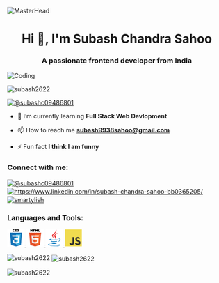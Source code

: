 ![MasterHead](https://1.bp.blogspot.com/-7A4WynwLsMw/XbBpCXG8fHI/AAAAAAAAMt4/uOa1bpLskYgrwGbllhSu2SDj_Mig8SXJQCLcBGAsYHQ/s1600/2000_600px.gif)
<h1 align="center">Hi 👋, I'm Subash Chandra Sahoo</h1>
<h3 align="center">A passionate frontend developer from India</h3>
<img src="https://cdn.dribbble.com/users/926537/screenshots/4502924/python-2.gif" alt="Coding" width="400">

<p align="left"> <img src="https://komarev.com/ghpvc/?username=subash2622&label=Profile%20views&color=0e75b6&style=flat" alt="subash2622" /> </p>

<p align="left"> <a href="https://twitter.com/@subashc09486801" target="blank"><img src="https://img.shields.io/twitter/follow/@subashc09486801?logo=twitter&style=for-the-badge" alt="@subashc09486801" /></a> </p>

- 🌱 I’m currently learning **Full Stack Web Devlopment**

- 📫 How to reach me **subash9938sahoo@gmail.com**

- ⚡ Fun fact **I think I am funny**

<h3 align="left">Connect with me:</h3>
<p align="left">
<a href="https://twitter.com/@subashc09486801" target="blank"><img align="center" src="https://raw.githubusercontent.com/rahuldkjain/github-profile-readme-generator/master/src/images/icons/Social/twitter.svg" alt="@subashc09486801" height="30" width="40" /></a>
<a href="https://linkedin.com/in/https://www.linkedin.com/in/subash-chandra-sahoo-bb0365205/" target="blank"><img align="center" src="https://raw.githubusercontent.com/rahuldkjain/github-profile-readme-generator/master/src/images/icons/Social/linked-in-alt.svg" alt="https://www.linkedin.com/in/subash-chandra-sahoo-bb0365205/" height="30" width="40" /></a>
<a href="https://instagram.com/smartylish" target="blank"><img align="center" src="https://raw.githubusercontent.com/rahuldkjain/github-profile-readme-generator/master/src/images/icons/Social/instagram.svg" alt="smartylish" height="30" width="40" /></a>
</p>

<h3 align="left">Languages and Tools:</h3>
<p align="left"> <a href="https://www.w3schools.com/css/" target="_blank" rel="noreferrer"> <img src="https://raw.githubusercontent.com/devicons/devicon/master/icons/css3/css3-original-wordmark.svg" alt="css3" width="40" height="40"/> </a> <a href="https://www.w3.org/html/" target="_blank" rel="noreferrer"> <img src="https://raw.githubusercontent.com/devicons/devicon/master/icons/html5/html5-original-wordmark.svg" alt="html5" width="40" height="40"/> </a> <a href="https://www.java.com" target="_blank" rel="noreferrer"> <img src="https://raw.githubusercontent.com/devicons/devicon/master/icons/java/java-original.svg" alt="java" width="40" height="40"/> </a> <a href="https://developer.mozilla.org/en-US/docs/Web/JavaScript" target="_blank" rel="noreferrer"> <img src="https://raw.githubusercontent.com/devicons/devicon/master/icons/javascript/javascript-original.svg" alt="javascript" width="40" height="40"/> </a> </p>

<p><img align="left" src="https://github-readme-stats.vercel.app/api/top-langs?username=subash2622&show_icons=true&locale=en&layout=compact" alt="subash2622" /></p>

<p>&nbsp;<img align="center" src="https://github-readme-stats.vercel.app/api?username=subash2622&show_icons=true&locale=en" alt="subash2622" /></p>

<p><img align="center" src="https://github-readme-streak-stats.herokuapp.com/?user=subash2622&" alt="subash2622" /></p>
